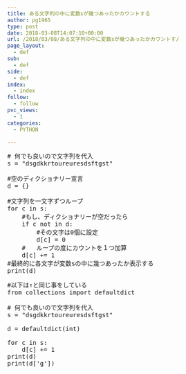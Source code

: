 ```yaml
---
title: ある文字列の中に変数sが幾つあったかカウントする
author: pg1965
type: post
date: 2018-03-08T14:07:10+00:00
url: /2018/03/08/ある文字列の中に変数sが幾つあったかカウントす/
page_layout:
  - def
sub:
  - def
side:
  - def
index:
  - index
follow:
  - follow
pvc_views:
  - 1
categories:
  - PYTHON

---
```

<pre class="lang:python decode:true "># 何でも良いので文字列を代入
s = "dsgdkkrtoureuresdsftgst"

#空のディクショナリー宣言
d = {}

#文字列を一文字ずつループ
for c in s:
    #もし、ディクショナリーが空だったら
    if c not in d:
        #その文字は0個に設定
        d[c] = 0
    #   ループの度にカウントを１つ加算
    d[c] += 1
#最終的に各文字が変数sの中に幾つあったか表示する
print(d)</pre>

<pre class="lang:python decode:true ">#以下は↑と同じ事をしている
from collections import defaultdict

# 何でも良いので文字列を代入
s = "dsgdkkrtoureuresdsftgst"

d = defaultdict(int)

for c in s:
    d[c] += 1
print(d)
print(d['g'])</pre>

&nbsp;